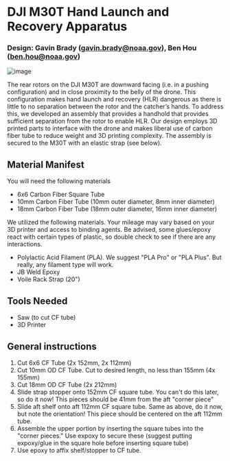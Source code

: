 # DJI M30T Hand Launch and Recovery Apparatus
### Design: Gavin Brady (gavin.brady@noaa.gov), Ben Hou (ben.hou@noaa.gov)
![image](https://github.com/NMML/MML-UAS-Engineering/assets/121899745/13031261-2cdb-4ec1-b81a-dd8a2328c3b4)

The rear rotors on the DJI M30T are downward facing (i.e. in a pushing configuration) and in close proximity to the belly of the drone. This configuration makes hand launch and recovery (HLR) dangerous as there is little to no separation between the rotor and the catcher’s hands. To address this, we developed an assembly that provides a handhold that provides sufficient separation from the rotor to enable HLR.
Our design employs 3D printed parts to interface with the drone and makes liberal use of carbon fiber tube to reduce weight and 3D printing complexity.  The assembly is secured to the M30T with an elastic strap (see below). 

## Material Manifest
You will need the following materials
- 6x6 Carbon Fiber Square Tube
- 10mm Carbon Fiber Tube (10mm outer diameter, 8mm inner diameter)
- 18mm Carbon Fiber Tube (18mm outer diameter, 16mm inner diameter)

We utilized the following materials. Your mileage may vary based on your 3D printer and access to binding agents. Be advised, some glues/epoxy react with certain types of plastic, so double check to see if there are any interactions.
- Polylactic Acid Filament (PLA). We suggest "PLA Pro" or "PLA Plus". But really, any filament type will work. 
- JB Weld Epoxy 
- Voile Rack Strap (20")

## Tools Needed
- Saw (to cut CF tube)
- 3D Printer

## General instructions
1. Cut 6x6 CF Tube (2x 152mm, 2x 112mm)
2. Cut 10mm OD CF Tube. Cut to desired length, no less than 155mm (4x 155mm)
3. Cut 18mm OD CF Tube (2x 212mm)
8. Slide strap stopper onto 152mm CF square tube. You can't do this later, so do it now! This pieces should be 41mm from the aft "corner piece"
9. Slide aft shelf onto aft 112mm CF square tube. Same as above, do it now, but note the orientation! This piece should be centered on the aft 112mm tube.
10. Assemble the upper portion by inserting the square tubes into the "corner pieces." Use expoxy to secure these (suggest putting expoxy/glue in the square hole before inserting square tube)
11. Use epoxy to affix shelf/stopper to CF tube. 

